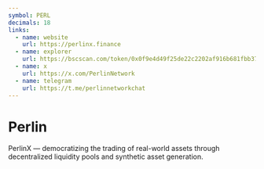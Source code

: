 ```yaml
---
symbol: PERL
decimals: 18
links:
  - name: website
    url: https://perlinx.finance
  - name: explorer
    url: https://bscscan.com/token/0x0f9e4d49f25de22c2202af916b681fbb3790497b
  - name: x
    url: https://x.com/PerlinNetwork
  - name: telegram
    url: https://t.me/perlinnetworkchat
---
```


# Perlin

PerlinX — democratizing the trading of real-world assets through decentralized liquidity pools and synthetic asset generation.
